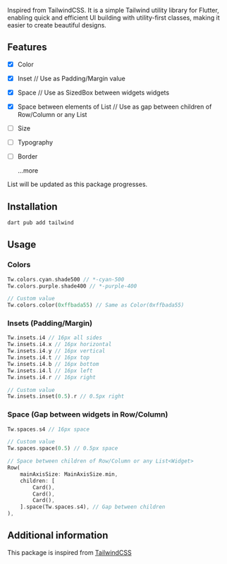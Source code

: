 Inspired from TailwindCSS. It is a simple Tailwind utility library for Flutter, enabling quick and efficient UI building with utility-first classes, making it easier to create beautiful designs.

## Features

<!-- ### Utilities -->

- [x] Color
- [x] Inset // Use as Padding/Margin value
- [x] Space // Use as SizedBox between widgets widgets
- [x] Space between elements of List<Widget> // Use as gap between children of Row/Column or any List<Widget>
- [ ] Size
- [ ] Typography
- [ ] Border

    ...more

<!-- ### Widgets

- [ ] Flexbox

    ...more -->

List will be updated as this package progresses.

## Installation

```dart
dart pub add tailwind
```

## Usage

### Colors

```dart
Tw.colors.cyan.shade500 // *-cyan-500
Tw.colors.purple.shade400 // *-purple-400

// Custom value
Tw.colors.color(0xffbada55) // Same as Color(0xffbada55)
```

### Insets (Padding/Margin)

```dart
Tw.insets.i4 // 16px all sides
Tw.insets.i4.x // 16px horizontal
Tw.insets.i4.y // 16px vertical
Tw.insets.i4.t // 16px top
Tw.insets.i4.b // 16px bottom
Tw.insets.i4.l // 16px left
Tw.insets.i4.r // 16px right

// Custom value
Tw.insets.inset(0.5).r // 0.5px right
```

### Space (Gap between widgets in Row/Column)

```dart
Tw.spaces.s4 // 16px space

// Custom value
Tw.spaces.space(0.5) // 0.5px space

// Space between children of Row/Column or any List<Widget>
Row(
    mainAxisSize: MainAxisSize.min,
    children: [
        Card(),
        Card(),
        Card(),
    ].space(Tw.spaces.s4), // Gap between children
),
```

## Additional information

This package is inspired from [TailwindCSS](https://github.com/tailwindlabs/tailwindcss)
